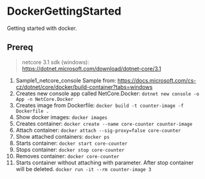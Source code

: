 # DockerGettingStarted
Getting started with docker.

## Prereq
> netcore 3.1 sdk (windows): https://dotnet.microsoft.com/download/dotnet-core/3.1

1. Sample1_netcore_console
Sample from: https://docs.microsoft.com/cs-cz/dotnet/core/docker/build-container?tabs=windows
  1. Creates new console app called NetCore.Docker: `dotnet new console -o App -n NetCore.Docker` 
  2. Creates image from Dockerfile: `docker build -t counter-image -f Dockerfile .`
  3. Show docker images: `docker images`
  4. Creates container: `docker create --name core-counter counter-image`
  5. Attach container: `docker attach --sig-proxy=false core-counter`
  6. Show attached containers: `docker ps`
  7. Starts container: `docker start core-counter`
  8. Stops container: `docker stop core-counter`
  9. Removes container: `docker core-counter`
  10. Starts container without attaching with parameter. After stop container will be deleted. `docker run -it --rm counter-image 3`
